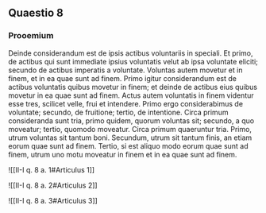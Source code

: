 ## Quaestio 8

### Prooemium

Deinde considerandum est de ipsis actibus voluntariis in speciali. Et primo, de actibus qui sunt immediate ipsius voluntatis velut ab ipsa voluntate eliciti; secundo de actibus imperatis a voluntate. Voluntas autem movetur et in finem, et in ea quae sunt ad finem. Primo igitur considerandum est de actibus voluntatis quibus movetur in finem; et deinde de actibus eius quibus movetur in ea quae sunt ad finem. Actus autem voluntatis in finem videntur esse tres, scilicet velle, frui et intendere. Primo ergo considerabimus de voluntate; secundo, de fruitione; tertio, de intentione. Circa primum consideranda sunt tria, primo quidem, quorum voluntas sit; secundo, a quo moveatur; tertio, quomodo moveatur. Circa primum quaeruntur tria. Primo, utrum voluntas sit tantum boni. Secundum, utrum sit tantum finis, an etiam eorum quae sunt ad finem. Tertio, si est aliquo modo eorum quae sunt ad finem, utrum uno motu moveatur in finem et in ea quae sunt ad finem.

![[II-I q. 8 a. 1#Articulus 1]]

![[II-I q. 8 a. 2#Articulus 2]]

![[II-I q. 8 a. 3#Articulus 3]]

